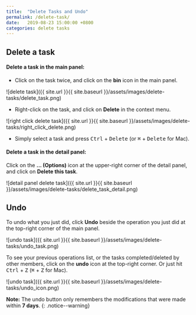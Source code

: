 ```yaml
---
title:  "Delete Tasks and Undo"
permalink: /delete-task/
date:   2019-08-23 15:00:00 +0800
categories: delete tasks
---
```

## Delete a task

#### Delete a task in the main panel:

- Click on the task twice, and click on the **bin** icon in the main panel. 

![delete task]({{ site.url }}{{ site.baseurl }}/assets/images/delete-tasks/delete_task.png)

- Right-click on the task, and click on **Delete** in the context menu.

![right click delete task]({{ site.url }}{{ site.baseurl }}/assets/images/delete-tasks/right_click_delete.png)

- Simply select a task and press <kbd>Ctrl</kbd> + <kbd>Delete</kbd> (or <kbd>⌘</kbd> + <kbd>Delete</kbd> for Mac).

#### Delete a task in the detail panel:

Click on the **... (Options)** icon at the upper-right corner of the detail panel, and click on **Delete this task**.

![detail panel delete task]({{ site.url }}{{ site.baseurl }}/assets/images/delete-tasks/delete_task_detail.png)

## Undo

To undo what you just did, click **Undo** beside the operation you just did at the top-right corner of the main panel.

![undo task]({{ site.url }}{{ site.baseurl }}/assets/images/delete-tasks/undo_task.png)

To see your previous operations list, or the tasks completed/deleted by other members, click on the **undo** icon at the top-right corner. Or just hit <kbd>Ctrl</kbd> + <kbd>Z</kbd> (<kbd>⌘</kbd> + <kbd>Z</kbd> for Mac).

![undo task]({{ site.url }}{{ site.baseurl }}/assets/images/delete-tasks/undo_icon.png)

**Note:** The undo button only remembers the modifications that were made within **7 days**.
{: .notice--warning}